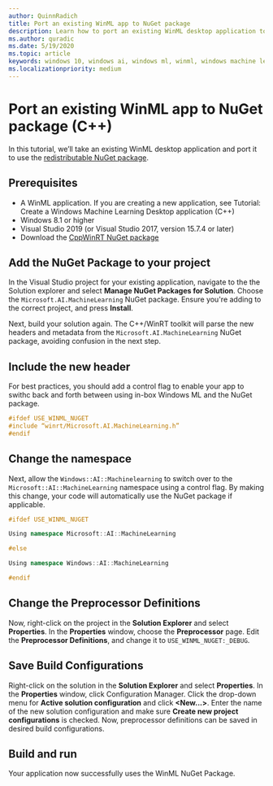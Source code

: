 ```yaml
---
author: QuinnRadich
title: Port an existing WinML app to NuGet package
description: Learn how to port an existing WinML desktop application to use the redistributable NuGet package.
ms.author: quradic
ms.date: 5/19/2020
ms.topic: article
keywords: windows 10, windows ai, windows ml, winml, windows machine learning, NuGet
ms.localizationpriority: medium
---
```


# Port an existing WinML app to NuGet package (C++) 

In this tutorial, we’ll take an existing WinML desktop application and port it to use the [redistributable NuGet package](https://www.nuget.org/packages/Microsoft.AI.MachineLearning/). 

## Prerequisites

* A WinML application. If you are creating a new application, see Tutorial: Create a Windows Machine Learning Desktop application (C++) 
* Windows 8.1 or higher 
* Visual Studio 2019 (or Visual Studio 2017, version 15.7.4 or later)
* Download the [CppWinRT NuGet package](https://www.nuget.org/packages/Microsoft.Windows.CppWinRT/)

## Add the NuGet Package to your project

In the Visual Studio project for your existing application, navigate to the the Solution explorer and select **Manage NuGet Packages for Solution**. Choose the `Microsoft.AI.MachineLearning` NuGet package. Ensure you're adding to the correct project, and press **Install**.

Next, build your solution again. The C++/WinRT toolkit will parse the new headers and metadata from the `Microsoft.AI.MachineLearning` NuGet package, avoiding confusion in the next step.

## Include the new header

For best practices, you should add a control flag to enable your app to swithc back and forth between using in-box Windows ML and the NuGet package.

```c++
#ifdef USE_WINML_NUGET
#include “winrt/Microsoft.AI.MachineLearning.h” 
#endif
```

## Change the namespace

Next, allow the `Windows::AI::Machinelearning` to switch over to the `Microsoft::AI::MachineLearning` namespace using a control flag. By making this change, your code will automatically use the NuGet package if applicable.

```c++
#ifdef USE_WINML_NUGET 

Using namespace Microsoft::AI::MachineLearning 

#else 

Using namespace Windows::AI::MachineLearning 

#endif 
```

## Change the Preprocessor Definitions

Now, right-click on the project in the **Solution Explorer** and select **Properties**. In the **Properties** window, choose the **Preprocessor** page. Edit the **Preprocessor Definitions**, and change it to `USE_WINML_NUGET:_DEBUG`.

## Save Build Configurations
Right-click on the solution in the **Solution Explorer** and select **Properties**. In the **Properties** window, click Configuration Manager. Click the drop-down menu for **Active solution configuration** and click **<New...>**. Enter the name of the new solution configuration and make sure **Create new project configurations** is checked. Now, preprocessor definitions can be saved in desired build configurations. 

## Build and run

Your application now successfully uses the WinML NuGet Package.
